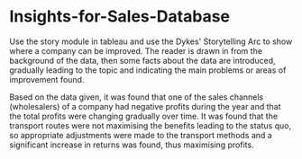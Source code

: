 # Insights-for-Sales-Database

Use the story module in tableau and use the Dykes' Storytelling Arc to show where a company can be improved. 
The reader is drawn in from the background of the data, then some facts about the data are introduced, gradually leading to the topic and indicating the main problems or areas of improvement found.

Based on the data given, it was found that one of the sales channels (wholesalers) of a company had negative profits during the year and that the total profits were changing gradually over time. 
It was found that the transport routes were not maximising the benefits leading to the status quo, so appropriate adjustments were made to the transport methods and a significant increase in returns was found, thus maximising profits.
